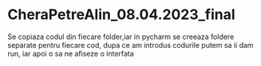 # CheraPetreAlin_08.04.2023_final

Se copiaza codul din fiecare folder,iar in pycharm se creeaza foldere separate pentru fiecare cod, dupa ce am introdus codurile putem sa ii dam run, iar apoi o sa ne afiseze o interfata
